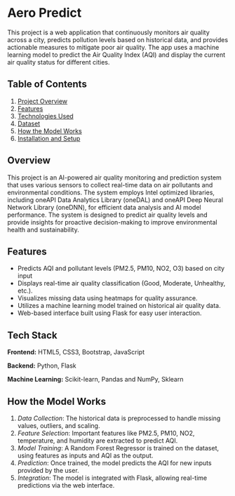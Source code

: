 # Aero Predict

This project is a web application that continuously monitors air quality across a city, predicts pollution levels based on historical data, and provides actionable measures to mitigate poor air quality. The app uses a machine learning model to predict the Air Quality Index (AQI) and display the current air quality status for different cities.

## Table of Contents

1. [Project Overview](#project-overview)
2. [Features](#features)
3. [Technologies Used](#technologies-used)
4. [Dataset](#dataset)
5. [How the Model Works](#how-the-model-works)
6. [Installation and Setup](#installation-and-setup)


## Overview
This project is an AI-powered air quality monitoring and prediction system that uses various sensors to collect real-time data on air pollutants and environmental conditions. The system employs Intel optimized libraries, including oneAPI Data Analytics Library (oneDAL) and oneAPI Deep Neural Network Library (oneDNN), for efficient data analysis and AI model performance. The system is designed to predict air quality levels and provide insights for proactive decision-making to improve environmental health and sustainability.
## Features

- Predicts AQI and pollutant levels (PM2.5, PM10, NO2, O3) based on city input
- Displays real-time air quality classification (Good, Moderate, Unhealthy, etc.).
- Visualizes missing data using heatmaps for quality assurance.
- Utilizes a machine learning model trained on historical air quality data.
- Web-based interface built using Flask for easy user interaction.


## Tech Stack

**Frontend:** HTML5, CSS3, Bootstrap, JavaScript

**Backend:** Python, Flask

**Machine Learning:** Scikit-learn, Pandas and NumPy, Sklearn


## How the Model Works

   1. *Data Collection*: The historical data is preprocessed to   handle missing values, outliers, and scaling.
   2. *Feature Selection*: Important features like PM2.5, PM10, NO2, temperature, and humidity are extracted to predict AQI.
   3. *Model Training*: A Random Forest Regressor is trained on the dataset, using features as inputs and AQI as the output.
   4. *Prediction*: Once trained, the model predicts the AQI for new inputs provided by the user.
   5. *Integration*: The model is integrated with Flask, allowing real-time predictions via the web interface.
